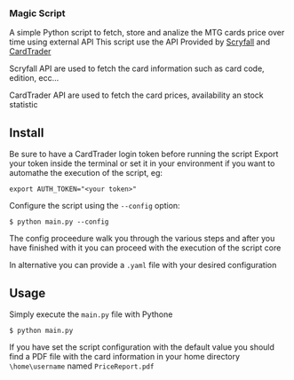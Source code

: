 ### Magic Script
A simple Python script to fetch, store and analize the MTG cards price
over time using external API
This script use the API Provided by [Scryfall](scryfall.com) and [CardTrader](https://www.cardtrader.com/)

Scryfall API are used to fetch the card information such as card code, edition, ecc...

CardTrader API are used to fetch the card prices, availability an stock statistic

## Install
Be sure to have a CardTrader login token before running the script
Export your token inside the terminal or set it in your environment if you want
to automathe the execution of the script, eg:
```
export AUTH_TOKEN="<your token>"
```

Configure the script using the `--config` option:
```
$ python main.py --config
```
The config proceedure walk you through the various steps and after you have finished with it
you can proceed with the execution of the script core

In alternative you can provide a `.yaml` file with your desired configuration
## Usage
Simply execute the `main.py` file with Pythone
```
$ python main.py
```
If you have set the script configuration with the default value you should find a PDF
file with the card information in your home directory `\home\username` named `PriceReport.pdf`
